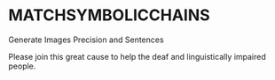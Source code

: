 # MATCHSYMBOLICCHAINS
Generate Images Precision and Sentences

Please join this great cause to help the deaf and linguistically impaired people. 
